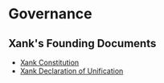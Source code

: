 # Governance

## Xank's Founding Documents

- [Xank Constitution](https://github.com/xankmoney/governance/blob/master/xank-constitution.md)
- [Xank Declaration of Unification](https://github.com/xankmoney/governance/blob/master/xank-declaration-of-unification.md)

